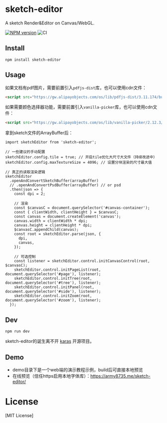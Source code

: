 # sketch-editor
A sketch Render&Editor on Canvas/WebGL.

[![NPM version](https://img.shields.io/npm/v/sketch-editor.svg)](https://npmjs.org/package/sketch-editor)
![CI](https://github.com/army8735/sketch-editor/workflows/CI/badge.svg)

## Install
```
npm install sketch-editor
```

## Usage
如果文档有pdf图片，需要前置引入`pdfjs-dist`库，也可以使用cdn文件：
```html
<script src="https://gw.alipayobjects.com/os/lib/pdfjs-dist/3.11.174/build/pdf.min.js"></script>
```
如果需要颜色选择器功能，需要前置引入`vanilla-picker`库，也可以使用cdn文件：
```html
<script src="https://gw.alipayobjects.com/os/lib/vanilla-picker/2.12.3/dist/vanilla-picker.min.js"></script>
```
拿到sketch文件的ArrayBuffer后：
```
import sketchEditor from 'sketch-editor';

// 一些建议的手动配置
sketchEditor.config.tile = true; // 开启tile优化大尺寸大文件（持续改进中）
sketchEditor.config.maxTextureSize = 4096; // 设置分块渲染的尺寸最大值

// 真正的读取渲染逻辑
sketchEditor
  .openAndConvertSketchBuffer(arrayBuffer)
  // .openAndConvertPsdBuffer(arrayBuffer) // or psd
  .then(json => {
    const dpi = 2;
    
    // 渲染
    const $canvasC = document.querySelector('#canvas-container');
    const { clientWidth, clientHeight } = $canvasC;
    const canvas = document.createElement('canvas');
    canvas.width = clientWidth * dpi;
    canvas.height = clientHeight * dpi;
    $canvasC.appendChild(canvas);
    const root = sketchEditor.parse(json, {
      dpi,
      canvas,
    });
    
    // 可选控制
    const listener = sketchEditor.control.initCanvasControl(root, $canvasC);
    sketchEditor.control.initPageList(root, document.querySelector('#page'), listener);
    sketchEditor.control.initTree(root, document.querySelector('#tree'), listener);
    sketchEditor.control.initPanel(root, document.querySelector('#side'), listener);
    sketchEditor.control.initZoom(root, document.querySelector('#zoom'), listener);
  });
```

## Dev
```
npm run dev
```
sketch-editor的诞生离不开 [karas](https://github.com/karasjs/karas) 开源项目。

## Demo
* demo目录下是一个web端的演示教程示例，build后可直接本地预览
* 在线预览（信任https启用本地字体库）：https://army8735.me/sketch-editor/

# License
[MIT License]

